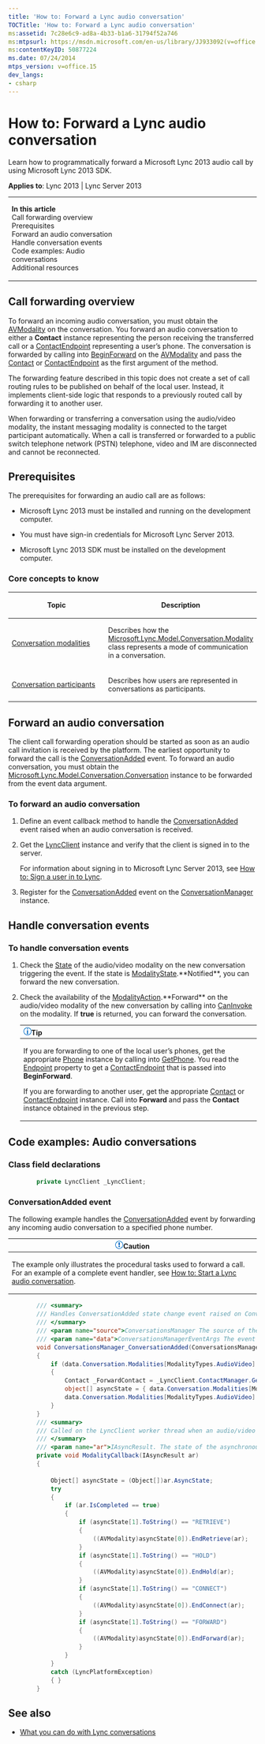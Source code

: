 ```yaml
---
title: 'How to: Forward a Lync audio conversation'
TOCTitle: 'How to: Forward a Lync audio conversation'
ms:assetid: 7c28e6c9-ad8a-4b33-b1a6-31794f52a746
ms:mtpsurl: https://msdn.microsoft.com/en-us/library/JJ933092(v=office.15)
ms:contentKeyID: 50877224
ms.date: 07/24/2014
mtps_version: v=office.15
dev_langs:
- csharp
---
```


# How to: Forward a Lync audio conversation

Learn how to programmatically forward a Microsoft Lync 2013 audio call by using Microsoft Lync 2013 SDK.



**Applies to**: Lync 2013 | Lync Server 2013

<table>
<colgroup>
<col style="width: 50%" />
<col style="width: 50%" />
</colgroup>
<tbody>
<tr class="odd">
<td><p><strong>In this article</strong><br />
Call forwarding overview<br />
Prerequisites<br />
Forward an audio conversation<br />
Handle conversation events<br />
Code examples: Audio conversations<br />
Additional resources</p></td>
<td><p></p></td>
</tr>
</tbody>
</table>

## Call forwarding overview

To forward an incoming audio conversation, you must obtain the [AVModality](https://msdn.microsoft.com/en-us/library/jj274580\(v=office.15\)) on the conversation. You forward an audio conversation to either a **Contact** instance representing the person receiving the transferred call or a [ContactEndpoint](https://msdn.microsoft.com/en-us/library/jj276722\(v=office.15\)) representing a user’s phone. The conversation is forwarded by calling into [BeginForward](https://msdn.microsoft.com/en-us/library/jj274482\(v=office.15\)) on the [AVModality](https://msdn.microsoft.com/en-us/library/jj274580\(v=office.15\)) and pass the [Contact](https://msdn.microsoft.com/en-us/library/jj266463\(v=office.15\)) or [ContactEndpoint](https://msdn.microsoft.com/en-us/library/jj276722\(v=office.15\)) as the first argument of the method.

The forwarding feature described in this topic does not create a set of call routing rules to be published on behalf of the local user. Instead, it implements client-side logic that responds to a previously routed call by forwarding it to another user.

When forwarding or transferring a conversation using the audio/video modality, the instant messaging modality is connected to the target participant automatically. When a call is transferred or forwarded to a public switch telephone network (PSTN) telephone, video and IM are disconnected and cannot be reconnected.

## Prerequisites

The prerequisites for forwarding an audio call are as follows:

  - Microsoft Lync 2013 must be installed and running on the development computer.

  - You must have sign-in credentials for Microsoft Lync Server 2013.

  - Microsoft Lync 2013 SDK must be installed on the development computer.

### Core concepts to know

<table>
<colgroup>
<col style="width: 50%" />
<col style="width: 50%" />
</colgroup>
<thead>
<tr class="header">
<th><p>Topic</p></th>
<th><p>Description</p></th>
</tr>
</thead>
<tbody>
<tr class="odd">
<td><p><a href="conversation-modalities.md">Conversation modalities</a></p></td>
<td><p>Describes how the <a href="https://msdn.microsoft.com/en-us/library/jj274796(v=office.15)">Microsoft.Lync.Model.Conversation.Modality</a> class represents a mode of communication in a conversation.</p></td>
</tr>
<tr class="even">
<td><p><a href="conversation-participants.md">Conversation participants</a></p></td>
<td><p>Describes how users are represented in conversations as participants.</p></td>
</tr>
</tbody>
</table>

## Forward an audio conversation

The client call forwarding operation should be started as soon as an audio call invitation is received by the platform. The earliest opportunity to forward the call is the [ConversationAdded](https://msdn.microsoft.com/en-us/library/jj266470\(v=office.15\)) event. To forward an audio conversation, you must obtain the [Microsoft.Lync.Model.Conversation.Conversation](https://msdn.microsoft.com/en-us/library/jj276988\(v=office.15\)) instance to be forwarded from the event data argument.

### To forward an audio conversation

1.  Define an event callback method to handle the [ConversationAdded](https://msdn.microsoft.com/en-us/library/jj266470\(v=office.15\)) event raised when an audio conversation is received.

2.  Get the [LyncClient](https://msdn.microsoft.com/en-us/library/jj274980\(v=office.15\)) instance and verify that the client is signed in to the server.
    
    For information about signing in to Microsoft Lync Server 2013, see [How to: Sign a user in to Lync](how-to-sign-a-user-in-to-lync.md).

3.  Register for the [ConversationAdded](https://msdn.microsoft.com/en-us/library/jj266470\(v=office.15\)) event on the [ConversationManager](https://msdn.microsoft.com/en-us/library/jj266018\(v=office.15\)) instance.

## Handle conversation events

### To handle conversation events

1.  Check the [State](https://msdn.microsoft.com/en-us/library/jj276637\(v=office.15\)) of the audio/video modality on the new conversation triggering the event. If the state is [ModalityState](https://msdn.microsoft.com/en-us/library/jj293265\(v=office.15\)).**Notified**, you can forward the new conversation.

2.  Check the availability of the [ModalityAction](https://msdn.microsoft.com/en-us/library/jj266957\(v=office.15\)).**Forward** on the audio/video modality of the new conversation by calling into [CanInvoke](https://msdn.microsoft.com/en-us/library/jj267958\(v=office.15\)) on the modality. If **true** is returned, you can forward the conversation.
    
    <table>
    <colgroup>
    <col style="width: 100%" />
    </colgroup>
    <thead>
    <tr class="header">
    <th><img src="images/JJ933112.alert_note(Office.15).gif" title="Tip" alt="Tip" /><strong>Tip</strong></th>
    </tr>
    </thead>
    <tbody>
    <tr class="odd">
    <td><p>If you are forwarding to one of the local user’s phones, get the appropriate <a href="https://msdn.microsoft.com/en-us/library/jj275506(v=office.15)">Phone</a> instance by calling into <a href="https://msdn.microsoft.com/en-us/library/jj266043(v=office.15)">GetPhone</a>. You read the <a href="https://msdn.microsoft.com/en-us/library/jj277017(v=office.15)">Endpoint</a> property to get a <a href="https://msdn.microsoft.com/en-us/library/jj276722(v=office.15)">ContactEndpoint</a> that is passed into <strong>BeginForward</strong>.</p>
    <p>If you are forwarding to another user, get the appropriate <a href="https://msdn.microsoft.com/en-us/library/jj266463(v=office.15)">Contact</a> or <a href="https://msdn.microsoft.com/en-us/library/jj276722(v=office.15)">ContactEndpoint</a> instance. Call into <strong>Forward</strong> and pass the <strong>Contact</strong> instance obtained in the previous step.</p></td>
    </tr>
    </tbody>
    </table>

## Code examples: Audio conversations

### Class field declarations

```csharp
        private LyncClient _LyncClient;
```

### ConversationAdded event

The following example handles the [ConversationAdded](https://msdn.microsoft.com/en-us/library/jj266470\(v=office.15\)) event by forwarding any incoming audio conversation to a specified phone number.

<table>
<colgroup>
<col style="width: 100%" />
</colgroup>
<thead>
<tr class="header">
<th><img src="images/JJ933089.alert_caution(Office.15).gif" title="Caution note" alt="Caution note" /><strong>Caution</strong></th>
</tr>
</thead>
<tbody>
<tr class="odd">
<td><p>The example only illustrates the procedural tasks used to forward a call. For an example of a complete event handler, see <a href="how-to-start-a-lync-audio-conversation.md">How to: Start a Lync audio conversation</a>.</p></td>
</tr>
</tbody>
</table>

```csharp
        /// <summary>
        /// Handles ConversationAdded state change event raised on ConversationsManager
        /// </summary>
        /// <param name="source">ConversationsManager The source of the event.</param>
        /// <param name="data">ConversationsManagerEventArgs The event data. The incoming Conversation is obtained here.</param>
        void ConversationsManager_ConversationAdded(ConversationsManager source, ConversationsManagerEventArgs data)
        {
            if (data.Conversation.Modalities[ModalityTypes.AudioVideo].State == ModalityState.Notified)
            {
                Contact _ForwardContact = _LyncClient.ContactManager.GetContactByUri("TEL:+14255551212");
                object[] asyncState = { data.Conversation.Modalities[ModalityTypes.AudioVideo], "FORWARD" };
                data.Conversation.Modalities[ModalityTypes.AudioVideo].BeginForward(_ForwardContact, ModalityCallback, asyncState);
            }
        }
        /// <summary>
        /// Called on the LyncClient worker thread when an audio/video modality action completes.
        /// </summary>
        /// <param name="ar">IAsyncResult. The state of the asynchronous operation.</param>
        private void ModalityCallback(IAsyncResult ar)
        {

            Object[] asyncState = (Object[])ar.AsyncState;
            try
            {
                if (ar.IsCompleted == true)
                {
                    if (asyncState[1].ToString() == "RETRIEVE")
                    {
                        ((AVModality)asyncState[0]).EndRetrieve(ar);
                    }
                    if (asyncState[1].ToString() == "HOLD")
                    {
                        ((AVModality)asyncState[0]).EndHold(ar);
                    }
                    if (asyncState[1].ToString() == "CONNECT")
                    {
                        ((AVModality)asyncState[0]).EndConnect(ar);
                    }
                    if (asyncState[1].ToString() == "FORWARD")
                    {
                        ((AVModality)asyncState[0]).EndForward(ar);
                    }
                }
            }
            catch (LyncPlatformException)
            { }
        }
```

## See also

  - [What you can do with Lync conversations](what-you-can-do-with-lync-conversations.md)

